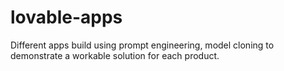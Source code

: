 # lovable-apps
Different apps build using prompt engineering, model cloning to demonstrate a workable solution for each product.
